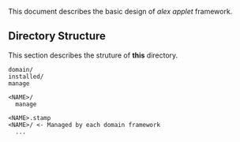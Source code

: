 This document describes the basic design of _alex_ _applet_ framework.

## Directory Structure

This section describes the struture of **this** directory.

```
domain/
installed/
manage
```

```
<NAME>/
  manage
```

```
<NAME>.stamp
<NAME>/ <- Managed by each domain framework
  ...
```

